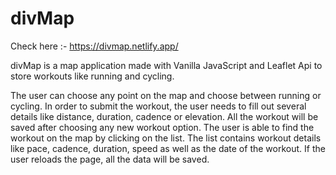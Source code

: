 # divMap

Check here :- https://divmap.netlify.app/

divMap is a map application made with Vanilla JavaScript and Leaflet Api to store workouts like running and cycling.

The user can choose any point on the map and choose between running or cycling. In order to submit the workout, the user needs to fill out several details like distance, duration, cadence or elevation. All the workout will be saved after choosing any new workout option. The user is able to find the workout on the map by clicking on the list. The list contains workout details like pace, cadence, duration, speed as well as the date of the workout. If the user reloads the page, all the data will be saved.
